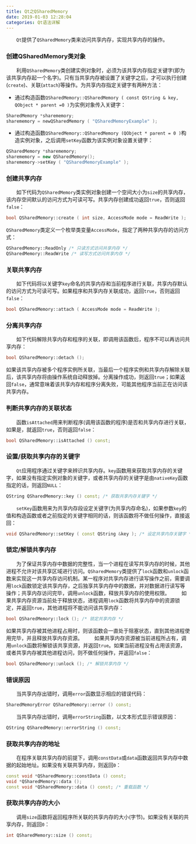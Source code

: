 ```yaml
---
title: Qt之QSharedMemory
date: 2019-01-03 12:28:04
categories: Qt语法详解
---
```

&emsp;&emsp;`Qt`提供了`QSharedMemory`类来访问共享内存，实现共享内存的操作。

### 创建QSharedMemory类对象

&emsp;&emsp;利用`QSharedMemory`类创建实例对象时，必须为该共享内存指定关键字(即为该共享内存起一个名字)。只有当共享内存被设置了关键字之后，才可以执行创建(`create`)、关联(`attach`)等操作。为共享内存指定关键字有两种方法：

- 通过构造函数`QSharedMemory::QSharedMemory ( const QString & key, QObject * parent =0 )`为实例对象传入关键字：

``` cpp
SharedMemory *sharememory;
sharememory = newQSharedMemory ( "QSharedMemoryExample" );
```

- 通过构造函数`QSharedMemory::QSharedMemory (QObject * parent = 0 )`构造实例对象，之后调用`setKey`函数为该实例对象设置关键字：

``` cpp
QSharedMemory *sharememory;
sharememory = new QSharedMemory();
sharememory->setKey ( "QSharedMemoryExample" );
```

### 创建共享内存

&emsp;&emsp;如下代码为`QSharedMemory`类实例对象创建一个空间大小为`size`的共享内存，该内存空间默认的访问方式为可读可写。共享内存创建成功返回`true`，否则返回`false`：

``` cpp
bool QSharedMemory::create ( int size, AccessMode mode = ReadWrite );
```

`QSharedMemory`类定义一个枚举类变量`AccessMode`，指定了两种共享内存的访问方式：

``` cpp
QSharedMemory::ReadOnly /* 只读方式访问共享内存 */
QSharedMemory::ReadWrite /* 读写方式访问共享内存 */
```

### 关联共享内存

&emsp;&emsp;如下代码将以关键字`key`命名的共享内存和当前程序进行关联，共享内存默认的访问方式为可读可写。如果程序和共享内存关联成功，返回`true`，否则返回`false`：

``` cpp
bool QSharedMemory::attach ( AccessMode mode = ReadWrite );
```

### 分离共享内存

&emsp;&emsp;如下代码解除共享内存和程序的关联，即调用该函数后，程序不可以再访问共享内存：

``` cpp
bool QSharedMemory::detach ();
```

如果该共享内存被多个程序实例所关联，当最后一个程序实例和共享内存解除关联后，该共享内存将由操作系统自动释放掉。分离操作成功，则返回`true`；如果返回`false`，通常意味着该共享内存和程序分离失败，可能其他程序当前正在访问该共享内存。

### 判断共享内存的关联状态

&emsp;&emsp;函数`isAttached`用来判断程序(调用该函数的程序)是否和共享内存进行关联，如果是，就返回`true`，否则返回`false`：

``` cpp
bool QSharedMemory::isAttached () const;
```

### 设置/获取共享内存的关键字

&emsp;&emsp;`Qt`应用程序通过关键字来辨识共享内存。`key`函数用来获取共享内存的关键字，如果没有指定实例对象的关键字，或者共享内存的关键字是由`nativeKey`函数指定的话，则返回`NULL`：

``` cpp
QString QSharedMemory::key () const; /* 获取共享内存关键字 */
```

&emsp;&emsp;`setKey`函数用来为共享内存段设定关键字(为共享内存命名)，如果参数`key`的值和构造函数或者之前指定的关键字相同的话，则该函数将不做任何操作，直接返回：

``` cpp
void QSharedMemory::setKey ( const QString &key ); /* 设定共享内存关键字 */
```

### 锁定/解锁共享内存

&emsp;&emsp;为了保证共享内存中数据的完整性，当一个进程在读写共享内存的时候，其他进程不允许对该共享区域进行访问。`QSharedMemory`类提供了`lock`函数和`unlock`函数来实现这一共享内存访问机制。某一程序对共享内存进行读写操作之前，需要调用`lock`函数锁定该共享内存，之后独享共享内存中的数据，并对数据进行读写等操作；共享内存访问完毕，调用`unlock`函数，释放共享内存的使用权限。
&emsp;&emsp;如果共享内存资源当前处于释放状态，进程调用`lock`函数将共享内存中的资源锁定，并返回`true`，其他进程将不能访问该共享内存：

``` cpp
bool QSharedMemory::lock (); /* 锁定共享内存 */
```

如果共享内存被其他进程占用时，则该函数会一直处于阻塞状态，直到其他进程使用完毕，并且释放共享内存资源。
&emsp;&emsp;如果共享内存资源被当前进程所占有，调用`unlock`函数将解锁该共享资源，并返回`true`。如果当前进程没有占用该资源，或者共享内存被其他进程访问，则不做任何操作，并返回`false`：

``` cpp
bool QSharedMemory::unlock (); /* 解锁共享内存 */
```

### 错误原因

&emsp;&emsp;当共享内存出错时，调用`error`函数显示相应的错误代码：

``` cpp
SharedMemoryError QSharedMemory::error () const;
```

&emsp;&emsp;当共享内存出错时，调用`errorString`函数，以文本形式显示错误原因：

``` cpp
QString QSharedMemory::errorString () const;
```

### 获取共享内存的地址

&emsp;&emsp;在程序关联共享内存的前提下，调用`constData`或`data`函数返回共享内存中数据的起始地址。如果没有关联共享内存，则返回`0`：

``` cpp
const void *QSharedMemory::constData () const;
void *QSharedMemory::data ();
const void *QSharedMemory::data () const; /* 重载函数 */
```

### 获取共享内存的大小

&emsp;&emsp;调用`size`函数将返回程序所关联的共享内存的大小(字节)。如果没有关联的共享内存，则返回`0`：

``` cpp
int QSharedMemory::size () const;
```
